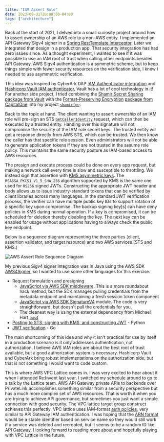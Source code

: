 ```yaml
---
title: "IAM Assert Role"
date: 2023-08-31T20:00:00-04:00
tags: ["architecture"]
---
```


Back at the start of 2021, I delved into a small curiosity project around how to assert ownership of an AWS role to a non-AWS entity. I implemented an API Gateway Sigv4 signer in a [Spring RestTemplate Interceptor](https://www.baeldung.com/spring-rest-template-interceptor). Later we integrated that design in a production app. That security integration has had zero issues since. As a thought experiment, I wanted to see if it was possible to use an IAM root of trust when calling other endpoints besides API Gateway. AWS Sigv4 authentication is a symmetric scheme, but to keep things simple with fewer security resources on the verification side, I knew I needed to use asymmetric verification.

This idea was inspired by CyberArk DAP [IAM Authenticator integration](https://docs.cyberark.com/Product-Doc/OnlineHelp/AAM-DAP/Latest/en/Content/Operations/Services/AWS_IAM_Authenticator.htm) and [Hashicorp Vault IAM authenticator.](https://developer.hashicorp.com/vault/docs/auth/aws#iam-auth-method) Vault has a lot of cool technology in it! For another side project, I tried combining the [Shamir Secret Sharing](https://en.wikipedia.org/wiki/Shamir%27s_secret_sharing) [package from Vault](https://github.com/hashicorp/vault/blob/main/shamir/shamir.go) with the [Format-Preserving Encryption](https://en.wikipedia.org/wiki/Format-preserving_encryption) [package from CapitalOne](https://github.com/capitalone/fpe) into my project [`shamirfpe`](https://github.com/danieladams456/shamirfpe/blob/master/shamirfpe.go).

Back to the topic at hand. The client wanting to assert ownership of an IAM role will pre-sign an STS [`GetCallerIdentity`](https://docs.aws.amazon.com/STS/latest/APIReference/API_GetCallerIdentity.html) request, which can then be executed by a trusted entity. Handing over this signature will not compromise the security of the IAM role secret keys. The trusted entity will get a response directly from AWS STS, which can be trusted. We then know the caller has that specific role session. Even administrators will not be able to generate application tokens if they are not trusted in the assume role policy. This maintains the same security posture as IAM-based access to AWS resources.

The presign and execute process could be done on every app request, but making a network call every time is slow and susceptible to throttling. We instead sign that assertion with [KMS asymmetric keys](https://aws.amazon.com/blogs/security/digital-signing-asymmetric-keys-aws-kms/). The `RSASSA_PKCS1_V1_5_SHA_256` algorithm supported by KMS is the same one used for `RS256` signed JWTs. Constructing the appropriate JWT header and body allows us to issue industry-standard tokens that can be verified by client libraries across many languages. In the standard JWT verification process, the verifier can have multiple public key IDs to support rotation of a specific key upon compromise. The backup signing key[s] can have deny policies in KMS during normal operation. If a key is compromised, it can be scheduled for deletion thereby disabling the key. The next key can be enabled for usage without applications having to always check the public key endpoint.

Below is a sequence diagram representing the three parties (client, assertion validator, and target resource) and two AWS services (STS and KMS.)

![AWS Assert Role Sequence Diagram](https://images.danieladamstech.com/2023-aws-assert-role.png)

My previous Sigv4 signer integration was in Java using the AWS SDK [AWS4Signer](https://docs.aws.amazon.com/AWSJavaSDK/latest/javadoc/com/amazonaws/auth/AWS4Signer.html), so I wanted to use some other languages for this exercise.

- Request formulation and presigning
  - [JavaScript via AWS SDK middleware](https://github.com/danieladams456/aws-assert-role/blob/main/presign-get-caller-identity/presign-via-middleware.js). This is a more roundabout hack method, but the SDK manages pulling credentials from the metadata endpoint and maintaining a fresh session token component
  - [JavaScript via AWS SDK SignatureV4](https://github.com/danieladams456/aws-assert-role/blob/main/presign-get-caller-identity/presign-via-sigv4.js) module. The code is very straightforward, but doesn't pull the credentials for you.
  - The cleanest way is using the external dependency from Michael Hart [`aws4`](https://github.com/mhart/aws4)
- [Posting to STS, signing with KMS, and constructing JWT](https://github.com/danieladams456/aws-assert-role/blob/main/verify-get-caller-identity/verifier.py) - Python
- [JWT verification](https://github.com/danieladams456/aws-assert-role/blob/main/local-kms-verification/verifier/verify.go) - Go

The main shortcoming of this idea and why it isn't practical for use by itself in a production scenario is it only addresses authentication, not authorization. I believe AWS IAM roles are about the best root of trust available, but a good authorization system is necessary. Hashicorp Vault and CyberArk bring robust implementations on the authorization side, but that is not something I would want to code custom.

This is where AWS VPC Lattice comes in. I was very excited to hear about it when I attended Re:Invent last year. I switched my schedule around to go to a talk by the Lattice team. AWS API Gateway private APIs to backends over PrivateLink accomplishes something similar from a security perspective but has a much more complex set of AWS resources. That is worth it when you are trying to achieve API governance, but sometimes you just want a simple connection with good security. The VPC lattice target group construct achieves this perfectly. VPC lattice uses IAM-format [auth policies](https://docs.aws.amazon.com/vpc-lattice/latest/ug/auth-policies.html), very similar to API Gateway IAM authentication. I was hoping that the [ARN format](https://docs.aws.amazon.com/vpc-lattice/latest/ug/auth-policies.html#auth-policies-resource-format) would be a stable identifier based on service name so they would still work if a service was deleted and recreated, but it seems to be a random ID like API Gateway. I looking forward to reading more about and hopefully playing with VPC Lattice in the future.
